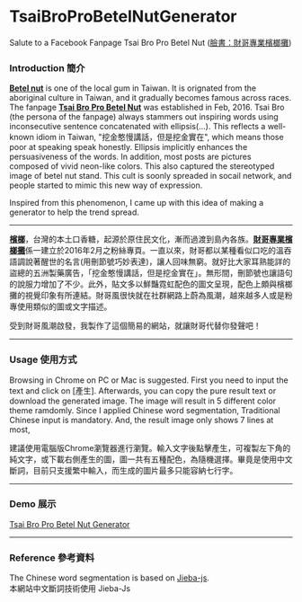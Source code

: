 # TsaiBroProBetelNutGenerator
Salute to a Facebook Fanpage Tsai Bro Pro Betel Nut ([臉書：財哥專業檳榔攤](https://www.facebook.com/caigezhuanyebinlangtan/?epa=SEARCH_BOX))

### Introduction 簡介

[**Betel nut**](https://en.wikipedia.org/wiki/Areca_nut) is one of the local gum in Taiwan. It is orignated from the aboriginal culture in Taiwan, and it gradually becomes famous across races. The fanpage [**Tsai Bro Pro Betel Nut**](https://www.facebook.com/caigezhuanyebinlangtan/?epa=SEARCH_BOX) was established in Feb, 2016. Tsai Bro (the persona of the fanpage) always stammers out inspiring words using inconsecutive sentence concatenated with ellipsis(...). This reflects a well-known idiom in Taiwan, "挖金憨慢講話，但是挖金實在", which means those poor at speaking speak honestly. Ellipsis implicitly enhances the persuasiveness of the words. In addition, most posts are pictures composed of vivid neon-like colors. This also captured the stereotyped image of betel nut stand. This cult is soonly spreaded in socail network, and people started to mimic this new way of expression. 

Inspired from this phenomenon, I came up with this idea of making a generator to help the trend spread.  

---

[**檳榔**](https://zh.wikipedia.org/zh-tw/%E6%AA%B3%E6%A6%94)，台灣的本土口香糖，起源於原住民文化，漸而過渡到島內各族。[**財哥專業檳榔攤**](https://www.facebook.com/caigezhuanyebinlangtan/?epa=SEARCH_BOX)係一建立於2016年2月之粉絲專頁。一直以來，財哥都以某種看似口吃的溫吞語調說著醒世的名言(用刪節號巧妙表達)，讓人回味無窮。就好比大家耳熟能詳的盜總的五洲製藥廣告，「挖金憨慢講話，但是挖金實在」。無形間，刪節號也讓語句的說服力增加了不少。此外，貼文多以鮮豔霓虹配色的圖文呈現，配色上頗與檳榔攤的視覺印象有所連結。財哥風很快就在社群網路上蔚為風潮，越來越多人或是粉專使用類似的圖或文字描述。

受到財哥風潮啟發，我製作了這個簡易的網站，就讓財哥代替你發聲吧！

---
### Usage 使用方式

Browsing in Chrome on PC or Mac is suggested. First you need to input the text and click on [產生]. Afterwards, you can copy the pure result text or download the generated image. The image will result in 5 different color theme ramdomly. Since I applied Chinese word segmentation, Traditional Chinese input is mandatory. And, the result image only shows 7 lines at most, 

建議使用電腦版Chrome瀏覽器進行瀏覽。輸入文字後點擊產生，可複製左下角的純文字，或下載右側產生的圖，圖一共有五種配色，為隨機選擇。畢竟是使用中文斷詞，目前只支援繁中輸入，而生成的圖片最多只能容納七行字。

---
### Demo 展示

[Tsai Bro Pro Betel Nut Generator](https://tsaibro-probetelnut-generator.herokuapp.com/)

---
### Reference 參考資料
The Chinese word segmentation is based on [Jieba-js](https://github.com/pulipulichen/jieba-js). <br>
本網站中文斷詞技術使用 Jieba-Js